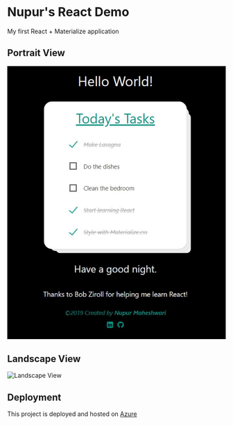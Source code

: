 # Nupur's React Demo
My first React + Materialize application

## Portrait View
![Portrait View](/src/assets/screenshots/portrait.JPG)

## Landscape View
![Landscape View](../public/landscape.png)

## Deployment
This project is deployed and hosted on [Azure](https://nupurs-react-demo.azurewebsites.net/)